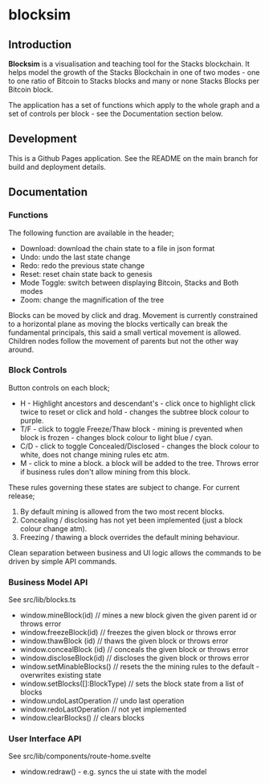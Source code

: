 # blocksim

## Introduction

**Blocksim** is a visualisation and teaching tool for the Stacks blockchain. It helps model the growth
of the Stacks Blockchain in one of two modes - one to one ratio of Bitcoin to Stacks blocks
and many or none Stacks Blocks per Bitcoin block.

The application has a set of functions which apply to the whole graph and a set of
controls per block - see the Documentation section below.

## Development

This is a Github Pages application. See the README on the main branch for build and
deployment details.

## Documentation

### Functions

The following function are available in the header;

- Download: download the chain state to a file in json format
- Undo: undo the last state change
- Redo: redo the previous state change
- Reset: reset chain state back to genesis
- Mode Toggle: switch between displaying Bitcoin, Stacks and Both modes
- Zoom: change the magnification of the tree

Blocks can be moved by click and drag. Movement is currently constrained to a
horizontal plane as moving the blocks vertically can break the fundamental principals, this
said a small vertical movement is allowed. Children nodes follow the movement of parents
but not the other way around.

### Block Controls

Button controls on each block;

- H - Highlight ancestors and descendant's - click once to highlight click twice to reset or click and hold - changes the subtree block colour to purple.
- T/F - click to toggle Freeze/Thaw block - mining is prevented when block is frozen - changes block colour to light blue / cyan.
- C/D - click to toggle Concealed/Disclosed - changes the block colour to white, does not change mining rules etc atm.
- M - click to mine a block. a block will be added to the tree. Throws error if business rules don't allow mining from this block.

These rules governing these states are subject to change. For current release;

1. By default mining is allowed from the two most recent blocks.
2. Concealing / disclosing has not yet been implemented (just a block colour change atm).
3. Freezing / thawing a block overrides the default mining behaviour.

Clean separation between business and UI logic allows the commands to be driven by simple API commands.

### Business Model API

See src/lib/blocks.ts

- window.mineBlock(id) // mines a new block given the given parent id or throws error
- window.freezeBlock(id) // freezes the given block or throws error
- window.thawBlock (id) // thaws the given block or throws error
- window.concealBlock (id) // conceals the given block or throws error
- window.discloseBlock(id) // discloses the given block or throws error
- window.setMinableBlocks() // resets the the mining rules to the default - overwrites existing state
- window.setBlocks([]:BlockType) // sets the block state from a list of blocks
- window.undoLastOperation // undo last operation
- window.redoLastOperation // not yet implemented
- window.clearBlocks() // clears blocks

### User Interface API

See src/lib/components/route-home.svelte

- window.redraw() - e.g. syncs the ui state with the model

